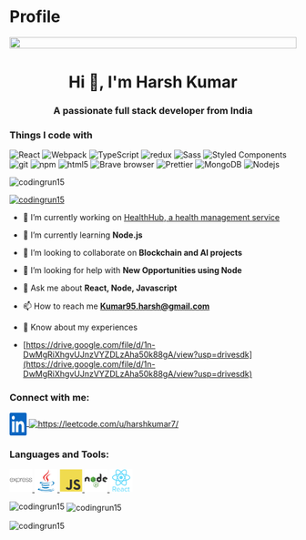 # Profile
<img width='100%' height='20%' align='center' src = 'https://github.com/CodingRun15/Profile/assets/154725027/da52b6b1-f9e9-4dbb-816e-eddaf425d51a'/>
<p>
<h1 align="center">Hi 👋, I'm Harsh Kumar</h1>
</p>
<h3 align="center">A passionate full stack developer from India</h3>
<h3>Things I code with</h3>
<p>
  <img alt="React" src="https://img.shields.io/badge/-React-45b8d8?style=flat-square&logo=react&logoColor=white" />
  <img alt="Webpack" src="https://img.shields.io/badge/-Webpack-8DD6F9?style=flat-square&logo=webpack&logoColor=white" /> 
  <img alt="TypeScript" src="https://img.shields.io/badge/-TypeScript-007ACC?style=flat-square&logo=typescript&logoColor=white" />
  <img alt="redux" src="https://img.shields.io/badge/-Redux-764ABC?style=flat-square&logo=redux&logoColor=white" />
  <img alt="Sass" src="https://img.shields.io/badge/-Sass-CC6699?style=flat-square&logo=sass&logoColor=white" />
  <img alt="Styled Components" src="https://img.shields.io/badge/-Styled_Components-db7092?style=flat-square&logo=styled-components&logoColor=white" />
  <img alt="git" src="https://img.shields.io/badge/-Git-F05032?style=flat-square&logo=git&logoColor=white" />
  <img alt="npm" src="https://img.shields.io/badge/-NPM-CB3837?style=flat-square&logo=npm&logoColor=white" />
  <img alt="html5" src="https://img.shields.io/badge/-HTML5-E34F26?style=flat-square&logo=html5&logoColor=white" />
  <img alt="Brave browser" src="https://img.shields.io/badge/-Brave_Browser-FB542B?style=flat-square&logo=brave&logoColor=white" />
  <img alt="Prettier" src="https://img.shields.io/badge/-Prettier-F7B93E?style=flat-square&logo=prettier&logoColor=white" />
  <img alt="MongoDB" src="https://img.shields.io/badge/-MongoDB-13aa52?style=flat-square&logo=mongodb&logoColor=white" />
  <img alt="Nodejs" src="https://img.shields.io/badge/-Nodejs-43853d?style=flat-square&logo=Node.js&logoColor=white" />
</p>
<p align="left"> <img src="https://komarev.com/ghpvc/?username=codingrun15&label=Profile%20views&color=0e75b6&style=flat" alt="codingrun15" /> </p>

<p align="left"> <a href="https://github.com/ryo-ma/github-profile-trophy"><img src="https://github-profile-trophy.vercel.app/?username=codingrun15" alt="codingrun15" /></a> </p>

- 🔭 I’m currently working on [HealthHub, a health management service](https://github.com/CodingRun15/HealthHub)

- 🌱 I’m currently learning **Node.js**

- 👯 I’m looking to collaborate on **Blockchain and AI projects**

- 🤝 I’m looking for help with **New Opportunities using Node**

- 💬 Ask me about **React, Node, Javascript**

- 📫 How to reach me **Kumar95.harsh@gmail.com**

- 📄 Know about my experiences </br>
- [https://drive.google.com/file/d/1n-DwMgRiXhgvUJnzVYZDLzAha50k88gA/view?usp=drivesdk](https://drive.google.com/file/d/1n-DwMgRiXhgvUJnzVYZDLzAha50k88gA/view?usp=drivesdk)
<h3 align="left">Connect with me:</h3>
<p align="left">
<a href="https://linkedin.com/in/linkedin.com/in/harshkumar5" target="blank"><img align='center' src = './188185026-93637cf8-67e9-439a-b33a-6feba7b8bd21.png' width='30' height = '40'/>
</a>
<a href="https://www.leetcode.com/https://leetcode.com/u/harshkumar7/" target="blank"><img align="center" src="https://raw.githubusercontent.com/rahuldkjain/github-profile-readme-generator/master/src/images/icons/Social/leet-code.svg" alt="https://leetcode.com/u/harshkumar7/" height="40" width="40" /></a>
</p>

<h3 align="left">Languages and Tools:</h3>
<p align="left"> <a href="https://expressjs.com" target="_blank" color='white' rel="noreferrer"> <img src="https://raw.githubusercontent.com/devicons/devicon/master/icons/express/express-original-wordmark.svg" alt="express" width="40" height="40"/> </a> <a href="https://www.java.com" target="_blank" rel="noreferrer"> <img src="https://raw.githubusercontent.com/devicons/devicon/master/icons/java/java-original.svg" alt="java" width="40" height="40"/> </a> <a href="https://developer.mozilla.org/en-US/docs/Web/JavaScript" target="_blank" rel="noreferrer"> <img src="https://raw.githubusercontent.com/devicons/devicon/master/icons/javascript/javascript-original.svg" alt="javascript" width="40" height="40"/> </a> <a href="https://nodejs.org" target="_blank" rel="noreferrer"> <img src="https://raw.githubusercontent.com/devicons/devicon/master/icons/nodejs/nodejs-original-wordmark.svg" alt="nodejs" width="40" height="40"/> </a> <a href="https://reactjs.org/" target="_blank" rel="noreferrer"> <img src="https://raw.githubusercontent.com/devicons/devicon/master/icons/react/react-original-wordmark.svg" alt="react" width="40" height="40"/> </a> </p>

<p><img align="left" src="https://github-readme-stats.vercel.app/api/top-langs?username=codingrun15&show_icons=true&locale=en&layout=compact" alt="codingrun15" /></p>

<p>&nbsp;<img align="center" src="https://github-readme-stats.vercel.app/api?username=codingrun15&show_icons=true&locale=en" alt="codingrun15" /></p>

<p><img align="center" src="https://github-readme-streak-stats.herokuapp.com/?user=codingrun15&" alt="codingrun15" /></p>

